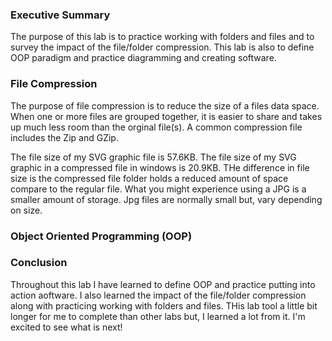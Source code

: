 ### Executive Summary 
The purpose of this lab is to practice working with folders and files and to survey the impact of the file/folder compression. This lab is also to define OOP paradigm and practice diagramming and creating software. 

### File Compression
The purpose of file compression is to reduce the size of a files data space. When one or more files are grouped together, it is easier to share and takes up much less room than the orginal file(s). A common compression file includes the Zip and GZip. 

The file size of my SVG graphic file is 57.6KB. The file size of my SVG graphic in a compressed file in windows is 20.9KB. THe difference in file size is the compressed file folder holds a reduced amount of space compare to the regular file. What you might experience using a JPG is a smaller amount of storage. Jpg files are normally small but, vary depending on size. 

### Object Oriented Programming (OOP)

### Conclusion
Throughout this lab I have learned to define OOP and practice putting into action aoftware. I also learned the impact of the file/folder compression along with practicing working with folders and files. THis lab tool a little bit longer for me to complete than other labs but, I learned a lot from it. I'm excited to see what is next! 
